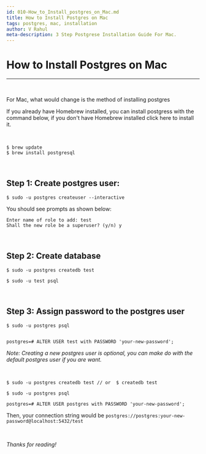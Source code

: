 ```yaml
---
id: 010-How_to_Install_postgres_on_Mac.md
title: How to Install Postgres on Mac
tags: postgres, mac, installation
author: V Rahul
meta-description: 3 Step Postgrese Installation Guide For Mac.
---
```


# How to Install Postgres on Mac 

***

<p>&nbsp;</p>

For Mac, what would change is the method of installing postgres

If you already have Homebrew installed, you can install postgress with the command below, if you don't have Homebrew installed click here to install it.


<p>&nbsp;</p>

```
$ brew update
$ brew install postgresql
```
<p>&nbsp;</p>

## Step 1: Create postgres user:

```
$ sudo -u postgres createuser --interactive
```
You should see prompts as shown below:

```
Enter name of role to add: test
Shall the new role be a superuser? (y/n) y
```

<p>&nbsp;</p>

## Step 2: Create database
```
$ sudo -u postgres createdb test
```

```
$ sudo -u test psql

```

<p>&nbsp;</p>

## Step 3: Assign password to the postgres user

```
$ sudo -u postgres psql


postgres=# ALTER USER test with PASSWORD 'your-new-password';
```

*Note: Creating a new postgres user is optional, you can make do with the default postgres user if you are want.*


<p>&nbsp;</p>


```
$ sudo -u postgres createdb test // or  $ createdb test

$ sudo -u postgres psql

postgres=# ALTER USER postgres with PASSWORD 'your-new-password';

```
Then, your connection string would be `postgres://postgres:your-new-password@localhost:5432/test`


<p>&nbsp;</p>

*Thanks for reading!*